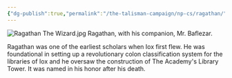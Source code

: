 ```yaml
---
{"dg-publish":true,"permalink":"/the-talisman-campaign/np-cs/ragathan/","noteIcon":""}
---
```


![Ragathan The Wizard.jpg](/img/user/The%20Talisman%20Campaign/NPCs/Ragathan%20The%20Wizard.jpg)
Ragathan, with his companion, Mr. Baflezar.

Ragathan was one of the earliest scholars when Iox first flew. He was foundational in setting up a revolutionary colon classification system for the libraries of Iox and he oversaw the construction of The Academy's Library Tower. It was named in his honor after his death. 